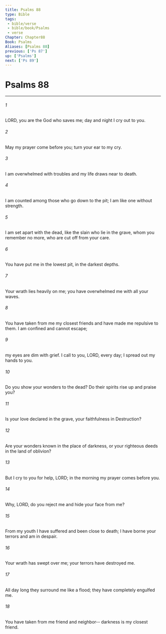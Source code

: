 ```yaml
---
title: Psalms 88
type: Bible
tags:
 - bible/verse
 - bible/book/Psalms
 - verse
Chapter: Chapter88
Book: Psalms
Aliases: [Psalms 88]
previous: ['Ps 87']
up: ['Psalms']
next: ['Ps 89']
---
```

# Psalms 88

***


###### 1 
LORD, you are the God who saves me; day and night I cry out to you. 

###### 2 
May my prayer come before you; turn your ear to my cry. 

###### 3 
I am overwhelmed with troubles and my life draws near to death. 

###### 4 
I am counted among those who go down to the pit; I am like one without strength. 

###### 5 
I am set apart with the dead, like the slain who lie in the grave, whom you remember no more, who are cut off from your care. 

###### 6 
You have put me in the lowest pit, in the darkest depths. 

###### 7 
Your wrath lies heavily on me; you have overwhelmed me with all your waves. 

###### 8 
You have taken from me my closest friends and have made me repulsive to them. I am confined and cannot escape; 

###### 9 
my eyes are dim with grief. I call to you, LORD, every day; I spread out my hands to you. 

###### 10 
Do you show your wonders to the dead? Do their spirits rise up and praise you? 

###### 11 
Is your love declared in the grave, your faithfulness in Destruction? 

###### 12 
Are your wonders known in the place of darkness, or your righteous deeds in the land of oblivion? 

###### 13 
But I cry to you for help, LORD; in the morning my prayer comes before you. 

###### 14 
Why, LORD, do you reject me and hide your face from me? 

###### 15 
From my youth I have suffered and been close to death; I have borne your terrors and am in despair. 

###### 16 
Your wrath has swept over me; your terrors have destroyed me. 

###### 17 
All day long they surround me like a flood; they have completely engulfed me. 

###### 18 
You have taken from me friend and neighbor-- darkness is my closest friend. 
